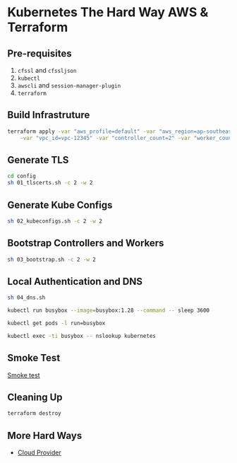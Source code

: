 # Kubernetes The Hard Way AWS & Terraform

## Pre-requisites

1. `cfssl` and `cfssljson`
1. `kubectl`
1. `awscli` and `session-manager-plugin`
1. `terraform`

## Build Infrastruture

```bash
terraform apply -var "aws_profile=default" -var "aws_region=ap-southeast-2" \
    -var "vpc_id=vpc-12345" -var "controller_count=2" -var "worker_count=2"
```

## Generate TLS

```bash
cd config
sh 01_tlscerts.sh -c 2 -w 2
```

## Generate Kube Configs

```bash
sh 02_kubeconfigs.sh -c 2 -w 2
```

## Bootstrap Controllers and Workers

```bash
sh 03_bootstrap.sh -c 2 -w 2
```

## Local Authentication and DNS

```bash
sh 04_dns.sh

kubectl run busybox --image=busybox:1.28 --command -- sleep 3600

kubectl get pods -l run=busybox

kubectl exec -ti busybox -- nslookup kubernetes
```

## Smoke Test

[Smoke test](https://github.com/channyein87/kubernetes-the-hard-way-aws-tf/blob/master/config/05_smoketest.md)

## Cleaning Up

```bash
terraform destroy
```

## More Hard Ways

- [Cloud Provider](https://github.com/channyein87/kubernetes-the-hard-way-aws-tf/blob/3e696dc8f7f015de135898c32767424288e24370/README.md)
